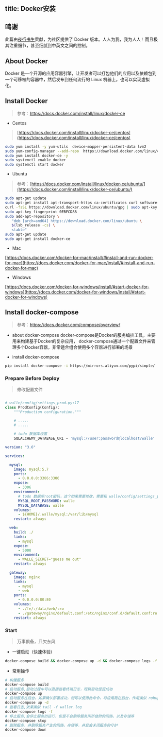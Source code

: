 title: Docker安装
---
## 鸣谢
此篇由[夜行书生](https://github.com/owen-carter)贡献，为社区提供了 Docker 版本。人人为我，我为人人！而且极其注重细节，甚至细腻到中英文之间的控制。

## About Docker
Docker 是一个开源的应用容器引擎，让开发者可以打包他们的应用以及依赖包到一个可移植的容器中，然后发布到任何流行的 Linux 机器上，也可以实现虚拟化。


## Install Docker
> 参考：https://docs.docker.com/install/linux/docker-ce


- Centos
> [https://docs.docker.com/install/linux/docker-ce/centos](https://docs.docker.com/install/linux/docker-ce/centos)
```bash
sudo yum install -y yum-utils  device-mapper-persistent-data lvm2
sudo yum-config-manager --add-repo  https://download.docker.com/linux/centos/docker-ce.repo
sudo yum install docker-ce -y
sudo systemctl enable docker
sudo systemctl start docker
```


- Ubuntu
> 参考：[https://docs.docker.com/install/linux/docker-ce/ubuntu/](https://docs.docker.com/install/linux/docker-ce/ubuntu/)
```bash
sudo apt-get update
sudo apt-get install apt-transport-https ca-certificates curl software-properties-common
curl -fsSL https://download.docker.com/linux/ubuntu/gpg | sudo apt-key add -
sudo apt-key fingerprint 0EBFCD88
sudo add-apt-repository \
   "deb [arch=amd64] https://download.docker.com/linux/ubuntu \
   $(lsb_release -cs) \
   stable"
sudo apt-get update   
sudo apt-get install docker-ce


```

- Mac

[https://docs.docker.com/docker-for-mac/install/#install-and-run-docker-for-mac](https://docs.docker.com/docker-for-mac/install/#install-and-run-docker-for-mac)


- Windows

[https://docs.docker.com/docker-for-windows/install/#start-docker-for-windows](https://docs.docker.com/docker-for-windows/install/#start-docker-for-windows)

## Install docker-compose
> 参考：https://docs.docker.com/compose/overview/
- about docker-compose
docker-compose是Docker的服务编排工具，主要用来构建基于Docker的复杂应用，
docker-compose通过一个配置文件来管理多个Docker容器，非常适合组合使用多个容器进行部署的场景


- install docker-compose
```bash
pip install docker-compose -i https://mirrors.aliyun.com/pypi/simple/
```


### Prepare Before Deploy
> 修改配置文件
```python

# walle/config/settings_prod.py:17
class ProdConfig(Config):
    """Production configuration."""

    # .....
    # .....

    # todo 数据库设置
    SQLALCHEMY_DATABASE_URI = 'mysql://user:password@localhost/walle'

```
```yaml
version: "3.6"

services:

  mysql:
    image: mysql:5.7
    ports:
      - 0.0.0.0:3306:3306
    expose:
      - 3306
    environment:
      # todo 数据库root密码，这个如果需要修改，需要和 walle/config/settings_prod.py 中数据库密码保持一致
      MYSQL_ROOT_PASSWORD: walle
      MYSQL_DATABASE: walle
    volumes:
      - ${HOME}/.walle/mysql:/var/lib/mysql
    restart: always

  web:
    build: ./
    links:
      - mysql
    expose:
      - 5000
    environment:
      - WALLE_SECRET="guess me out"
    restart: always

  gateway:
    image: nginx
    links:
      - mysql
      - web
    ports:
      - 0.0.0.0:80:80
    volumes:
      - ./fe/:/data/web/:ro
      - ./gateway/nginx/default.conf:/etc/nginx/conf.d/default.conf:ro
    restart: always

```

### Start
> 万事俱备，只欠东风

- 一键启动（快速体验）
```bash
docker-compose build && docker-compose up -d && docker-compose logs -f
```


- 常用操作
```bash
# 构建服务
docker-compose build
# 启动服务,启动过程中可以直接查看终端日志，观察启动是否成功
docker-compsoe up
# 启动服务在后台，如果确认部署成功，则可以使用此命令，将应用跑在后台，作用类似 nohup python waller.py &
docker-compose up -d
# 查看日志,效果类似 tail -f waller.log
docker-compose logs -f
# 停止服务,会停止服务的运行，但是不会删除服务所所依附的网络，以及存储等
docker-compsoe stop
# 删除服务，并删除服务产生的网络，存储等，并且会关闭服务的守护
docker-compose down
```
